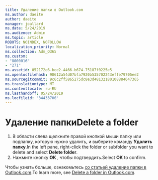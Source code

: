 ```yaml
---
title: Удаление папки в Outlook.com
ms.author: daeite
author: daeite
manager: joallard
ms.date: 5/24/2019
ms.audience: Admin
ms.topic: article
ROBOTS: NOINDEX, NOFOLLOW
localization_priority: Normal
ms.collection: Adm_O365
ms.custom:
- "8000016"
- "271"
ms.assetid: 052172e6-bee2-4466-b674-75187f0225e5
ms.openlocfilehash: 98612a54d07bfa7920b535702243effe79705ee2
ms.sourcegitcommit: 9c6c2ff5865275dc8e3d48132180108884647365
ms.translationtype: MT
ms.contentlocale: ru-RU
ms.lasthandoff: 05/24/2019
ms.locfileid: "34433706"
---
```

# <a name="delete-a-folder"></a><span data-ttu-id="74900-102">Удаление папки</span><span class="sxs-lookup"><span data-stu-id="74900-102">Delete a folder</span></span>

1. <span data-ttu-id="74900-103">В области слева щелкните правой кнопкой мыши папку или подпапку, которую нужно удалить, и выберите команду **Удалить папку**.</span><span class="sxs-lookup"><span data-stu-id="74900-103">In the left pane, right-click the folder or subfolder you want to delete and select **Delete folder**.</span></span>
2. <span data-ttu-id="74900-104">Нажмите кнопку **ОК** , чтобы подтвердить.</span><span class="sxs-lookup"><span data-stu-id="74900-104">Select **OK** to confirm.</span></span>

<span data-ttu-id="74900-105">Чтобы узнать больше, ознакомьтесь [со статьей удаление папки в Outlook.com](https://go.microsoft.com/fwlink/p/?linkid=873134).</span><span class="sxs-lookup"><span data-stu-id="74900-105">To learn more, see [Delete a folder in Outlook.com](https://go.microsoft.com/fwlink/p/?linkid=873134).</span></span>